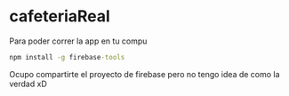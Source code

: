 # cafeteriaReal

Para poder correr la app en tu compu
```cmd
npm install -g firebase-tools
```
Ocupo compartirte el proyecto de firebase pero no tengo idea de como la verdad xD
